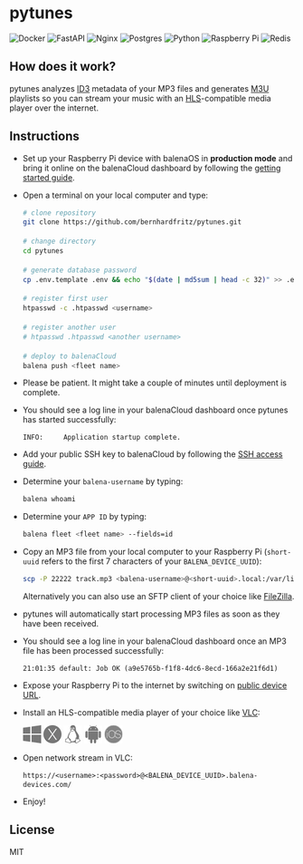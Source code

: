 # pytunes

![Docker](https://img.shields.io/badge/docker-%230db7ed.svg?style=for-the-badge&logo=docker&logoColor=white)
![FastAPI](https://img.shields.io/badge/FastAPI-005571?style=for-the-badge&logo=fastapi)
![Nginx](https://img.shields.io/badge/nginx-%23009639.svg?style=for-the-badge&logo=nginx&logoColor=white)
![Postgres](https://img.shields.io/badge/postgres-%23316192.svg?style=for-the-badge&logo=postgresql&logoColor=white)
![Python](https://img.shields.io/badge/python-3670A0?style=for-the-badge&logo=python&logoColor=ffdd54)
![Raspberry Pi](https://img.shields.io/badge/-RaspberryPi-C51A4A?style=for-the-badge&logo=Raspberry-Pi)
![Redis](https://img.shields.io/badge/redis-%23DD0031.svg?style=for-the-badge&logo=redis&logoColor=white)

## How does it work?

pytunes analyzes [ID3](https://en.wikipedia.org/wiki/ID3) metadata of your MP3 files and generates [M3U](https://en.wikipedia.org/wiki/M3U) playlists so you can stream your music with an [HLS](https://en.wikipedia.org/wiki/HTTP_Live_Streaming)-compatible media player over the internet.

## Instructions

- Set up your Raspberry Pi device with balenaOS in **production mode** and bring it online on the balenaCloud dashboard by following the [getting started guide](https://docs.balena.io/learn/getting-started/).
- Open a terminal on your local computer and type:

  ```bash
  # clone repository
  git clone https://github.com/bernhardfritz/pytunes.git

  # change directory
  cd pytunes

  # generate database password
  cp .env.template .env && echo "$(date | md5sum | head -c 32)" >> .env

  # register first user
  htpasswd -c .htpasswd <username>

  # register another user
  # htpasswd .htpasswd <another username>

  # deploy to balenaCloud
  balena push <fleet name>
  ```

- Please be patient. It might take a couple of minutes until deployment is complete.
- You should see a log line in your balenaCloud dashboard once pytunes has started successfully:
  ```
  INFO:     Application startup complete.
  ```
- Add your public SSH key to balenaCloud by following the [SSH access guide](https://docs.balena.io/learn/manage/ssh-access/#add-an-ssh-key-to-balenacloud).
- Determine your `balena-username` by typing:
  ```bash
  balena whoami
  ```
- Determine your `APP ID` by typing:
  ```bash
  balena fleet <fleet name> --fields=id
  ```
- Copy an MP3 file from your local computer to your Raspberry Pi (`short-uuid` refers to the first 7 characters of your `BALENA_DEVICE_UUID`):
  ```bash
  scp -P 22222 track.mp3 <balena-username>@<short-uuid>.local:/var/lib/docker/volumes/<APP ID>_pytunes-data/_data/
  ```
  Alternatively you can also use an SFTP client of your choice like [FileZilla](https://filezilla-project.org/).
- pytunes will automatically start processing MP3 files as soon as they have been received.
- You should see a log line in your balenaCloud dashboard once an MP3 file has been processed successfully:
  ```
  21:01:35 default: Job OK (a9e5765b-f1f8-4dc6-8ecd-166a2e21f6d1)
  ```
- Expose your Raspberry Pi to the internet by switching on [public device URL](https://docs.balena.io/learn/manage/actions/#public-device-url).
- Install an HLS-compatible media player of your choice like [VLC](https://www.videolan.org/vlc/):

  [![Windows](windows.png)](https://www.videolan.org/vlc/download-windows.html)
  [![macOS](macos.png)](https://www.videolan.org/vlc/download-macosx.html)
  [![Linux](linux.png)](https://www.videolan.org/vlc/#download)
  [![Android](android.png)](https://www.videolan.org/vlc/download-android.html)
  [![iOS](ios.png)](https://www.videolan.org/vlc/download-ios.html)

- Open network stream in VLC:
  ```
  https://<username>:<password>@<BALENA_DEVICE_UUID>.balena-devices.com/
  ```
- Enjoy!

## License

MIT
